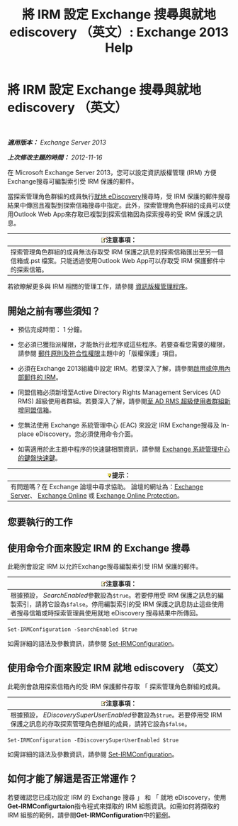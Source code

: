 ﻿---
title: '將 IRM 設定 Exchange 搜尋與就地 ediscovery （英文）: Exchange 2013 Help'
TOCTitle: 將 IRM 設定 Exchange 搜尋與就地 ediscovery （英文）
ms:assetid: d96790e9-93ad-4a56-b90f-2dbfa2f2073c
ms:mtpsurl: https://technet.microsoft.com/zh-tw/library/Gg588319(v=EXCHG.150)
ms:contentKeyID: 50474362
ms.date: 05/21/2018
mtps_version: v=EXCHG.150
ms.translationtype: MT
---

# 將 IRM 設定 Exchange 搜尋與就地 ediscovery （英文）

 

_**適用版本：** Exchange Server 2013_

_**上次修改主題的時間：** 2012-11-16_

在 Microsoft Exchange Server 2013，您可以設定資訊版權管理 (IRM) 方便Exchange搜尋可編製索引受 IRM 保護的郵件。

當探索管理角色群組的成員執行[就地 eDiscovery](in-place-ediscovery-exchange-2013-help.md)搜尋時，受 IRM 保護的郵件搜尋結果中傳回且複製到探索信箱搜尋中指定。此外，探索管理角色群組的成員可以使用Outlook Web App來存取已複製到探索信箱因為探索搜尋的受 IRM 保護之訊息。

<table>
<thead>
<tr class="header">
<th><img src="images/Bb124558.note(EXCHG.150).gif" title="注意事項" alt="注意事項" />注意事項：</th>
</tr>
</thead>
<tbody>
<tr class="odd">
<td>探索管理角色群組的成員無法存取受 IRM 保護之訊息的探索信箱匯出至另一個信箱或.pst 檔案。只能透過使用Outlook Web App可以存取受 IRM 保護郵件中的探索信箱。</td>
</tr>
</tbody>
</table>


若欲瞭解更多與 IRM 相關的管理工作，請參閱 [資訊版權管理程序](information-rights-management-procedures-exchange-2013-help.md)。

## 開始之前有哪些須知？

  - 預估完成時間： 1 分鐘。

  - 您必須已獲指派權限，才能執行此程序或這些程序。若要查看您需要的權限，請參閱 [郵件原則及符合性權限](messaging-policy-and-compliance-permissions-exchange-2013-help.md)主題中的「版權保護」項目。

  - 必須在Exchange 2013組織中設定 IRM。若要深入了解，請參閱[啟用或停用內部郵件的 IRM](enable-or-disable-irm-for-internal-messages-exchange-2013-help.md)。

  - 同盟信箱必須新增至Active Directory Rights Management Services (AD RMS) 超級使用者群組。若要深入了解，請參閱[至 AD RMS 超級使用者群組新增同盟信箱](add-the-federation-mailbox-to-the-ad-rms-super-users-group-exchange-2013-help.md)。

  - 您無法使用 Exchange 系統管理中心 (EAC) 來設定 IRM Exchange搜尋及 In-place eDiscovery。您必須使用命令介面。

  - 如需適用於此主題中程序的快速鍵相關資訊，請參閱 [Exchange 系統管理中心的鍵盤快速鍵](keyboard-shortcuts-in-the-exchange-admin-center-exchange-online-protection-help.md)。

<table>
<thead>
<tr class="header">
<th><img src="images/Bb124558.tip(EXCHG.150).gif" title="提示" alt="提示" />提示：</th>
</tr>
</thead>
<tbody>
<tr class="odd">
<td>有問題嗎？在 Exchange 論壇中尋求協助。 論壇的網址為：<a href="https://go.microsoft.com/fwlink/p/?linkid=60612">Exchange Server</a>、 <a href="https://go.microsoft.com/fwlink/p/?linkid=267542">Exchange Online</a> 或 <a href="https://go.microsoft.com/fwlink/p/?linkid=285351">Exchange Online Protection</a>。</td>
</tr>
</tbody>
</table>


## 您要執行的工作

## 使用命令介面來設定 IRM 的 Exchange 搜尋

此範例會設定 IRM 以允許Exchange搜尋編製索引受 IRM 保護的郵件。

<table>
<thead>
<tr class="header">
<th><img src="images/Bb124558.note(EXCHG.150).gif" title="注意事項" alt="注意事項" />注意事項：</th>
</tr>
</thead>
<tbody>
<tr class="odd">
<td>根據預設， <em>SearchEnabled</em>參數設為<code>$true</code>。若要停用受 IRM 保護之訊息的編製索引，請將它設為<code>$false</code>。停用編製索引的受 IRM 保護之訊息防止這些使用者搜尋信箱或時探索管理員使用就地 eDiscovery 搜尋結果中所傳回。</td>
</tr>
</tbody>
</table>


    Set-IRMConfiguration -SearchEnabled $true

如需詳細的語法及參數資訊，請參閱 [Set-IRMConfiguration](https://technet.microsoft.com/zh-tw/library/dd979792\(v=exchg.150\))。

## 使用命令介面來設定 IRM 就地 ediscovery （英文）

此範例會啟用探索信箱內的受 IRM 保護郵件存取 「 探索管理角色群組的成員。

<table>
<thead>
<tr class="header">
<th><img src="images/Bb124558.note(EXCHG.150).gif" title="注意事項" alt="注意事項" />注意事項：</th>
</tr>
</thead>
<tbody>
<tr class="odd">
<td>根據預設， <em>EDiscoverySuperUserEnabled</em>參數設為<code>$true</code>。若要停用受 IRM 保護之訊息的存取探索管理角色群組的成員，請將它設為<code>$false</code>。</td>
</tr>
</tbody>
</table>


    Set-IRMConfiguration -EDiscoverySuperUserEnabled $true

如需詳細的語法及參數資訊，請參閱 [Set-IRMConfiguration](https://technet.microsoft.com/zh-tw/library/dd979792\(v=exchg.150\))。

## 如何才能了解這是否正常運作？

若要確認您已成功設定 IRM 的 Exchange 搜尋 」 和 「 就地 eDiscovery，使用**Get-IRMConfigurtaion**指令程式來擷取的 IRM 組態資訊。如需如何將擷取的 IRM 組態的範例，請參閱**Get-IRMConfiguration**中的[範例](https://technet.microsoft.com/zh-tw/e1821219-fe18-4642-a9c2-58eb0aadd61a\(exchg.150\)#examples)。

